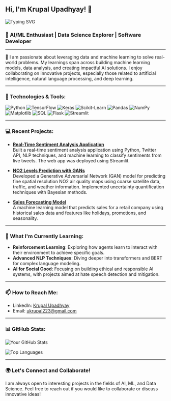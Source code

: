 ## Hi, I'm Krupal Upadhyay! 👋
![Typing SVG](https://readme-typing-svg.herokuapp.com?color=36BCF7&lines=Welcome+to+my+Profile+!+!+!)
### 🌟 AI/ML Enthusiast | Data Science Explorer | Software Developer 

---

🚀 I am passionate about leveraging data and machine learning to solve real-world problems. My learnings span across building machine learning models, data analysis, and creating impactful AI solutions. I enjoy collaborating on innovative projects, especially those related to artificial intelligence, natural language processing, and deep learning.

---

### 🔧 Technologies & Tools:
![Python](https://img.shields.io/badge/-Python-blue?style=flat&logo=python)
![TensorFlow](https://img.shields.io/badge/-TensorFlow-orange?style=flat&logo=tensorflow)
![Keras](https://img.shields.io/badge/-Keras-red?style=flat&logo=keras)
![Scikit-Learn](https://img.shields.io/badge/-Scikit_Learn-ff69b4?style=flat&logo=scikit-learn)
![Pandas](https://img.shields.io/badge/-Pandas-yellow?style=flat&logo=pandas)
![NumPy](https://img.shields.io/badge/-NumPy-lightblue?style=flat&logo=numpy)
![Matplotlib](https://img.shields.io/badge/-Matplotlib-brightgreen?style=flat&logo=matplotlib)
![SQL](https://img.shields.io/badge/-SQL-lightgray?style=flat&logo=postgresql)
![Flask](https://img.shields.io/badge/-Flask-black?style=flat&logo=flask)
![Streamlit](https://img.shields.io/badge/-Streamlit-ff4b4b?style=flat&logo=streamlit)

---

### 💻 Recent Projects:

- **[Real-Time Sentiment Analysis Application](https://github.com/yourusername/sentiment-analysis-app)**  
  Built a real-time sentiment analysis application using Python, Twitter API, NLP techniques, and machine learning to classify sentiments from live tweets. The web app was deployed using Streamlit.

- **[NO2 Levels Prediction with GANs](https://github.com/yourusername/NO2-prediction)**  
  Developed a Generative Adversarial Network (GAN) model for predicting fine spatial resolution NO2 air quality maps using coarse satellite data, traffic, and weather information. Implemented uncertainty quantification techniques with Bayesian methods.

- **[Sales Forecasting Model](https://github.com/yourusername/sales-forecasting)**  
  A machine learning model that predicts sales for a retail company using historical sales data and features like holidays, promotions, and seasonality.

---

### 🌱 What I'm Currently Learning:
- **Reinforcement Learning**: Exploring how agents learn to interact with their environment to achieve specific goals.
- **Advanced NLP Techniques**: Diving deeper into transformers and BERT for complex language modeling.
- **AI for Social Good**: Focusing on building ethical and responsible AI systems, with projects aimed at hate speech detection and mitigation.

---

### 📫 How to Reach Me:
- LinkedIn: [Krupal Upadhyay](https://www.linkedin.com/in/krupal-upadhyay-a947b2231/)
- Email: [ukrupal223@gmail.com](ukrupal223@gmail.com)

---

### 📊 GitHub Stats:
![Your GitHub Stats](https://github-readme-stats.vercel.app/api?username=KrupalUpadhyay&show_icons=true&theme=radical&include_all_commits=true&count_private=true)

![Top Languages](https://github-readme-stats.vercel.app/api/top-langs/?username=KrupalUpadhyay&layout=compact&theme=radical)

---
### 🌍 Let's Connect and Collaborate!
I am always open to interesting projects in the fields of AI, ML, and Data Science. Feel free to reach out if you would like to collaborate or discuss innovative ideas!

